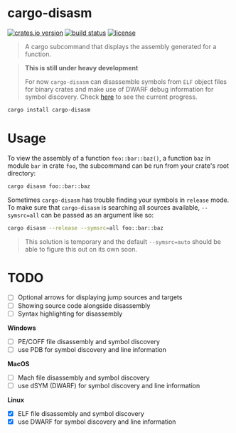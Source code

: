 cargo-disasm
============
[![crates.io version][crate-shield]][crate] [![build status][build-shield]][build-status] [![license][license-shield]][license]

> A cargo subcommand that displays the assembly generated for a function.


> **This is still under heavy development**
>
> For now `cargo-disasm` can disassemble symbols from `ELF` object files
> for binary crates and make use of DWARF debug information for symbol discovery.
> Check [here](#todo) to see the current progress.

```sh
cargo install cargo-disasm
```

# Usage

To view the assembly of a function `foo::bar::baz()`, a function `baz` in module
`bar` in crate `foo`, the subcommand can be run from your crate's root directory:
```sh
cargo disasm foo::bar::baz
```

Sometimes `cargo-disasm` has trouble finding your symbols in `release` mode. To make
sure that `cargo-disasm` is searching all sources available, `--symsrc=all` can be
passed as an argument like so:
```sh
cargo disasm --release --symsrc=all foo::bar::baz
```
> This solution is temporary and the default `--symsrc=auto` should
> be able to figure this out on its own soon.

# TODO
- [ ] Optional arrows for displaying jump sources and targets
- [ ] Showing source code alongside disassembly
- [ ] Syntax highlighting for disassembly

**Windows**  
- [ ] PE/COFF file disassembly and symbol discovery
- [ ] use PDB for symbol discovery and line information

**MacOS**  
- [ ] Mach file disassembly and symbol discovery
- [ ] use dSYM (DWARF) for symbol discovery and line information

**Linux**  
- [x] ELF file disassembly and symbol discovery
- [x] use DWARF for symbol discovery and line information

[crate]: https://crates.io/crates/cargo-disasm
[crate-shield]: https://img.shields.io/crates/v/cargo-disasm?style=flat-square
[build-shield]: https://img.shields.io/github/workflow/status/ExPixel/cargo-disasm/Test?style=flat-square
[build-status]: https://github.com/ExPixel/cargo-disasm/actions?query=workflow%3ATest
[license-shield]: https://img.shields.io/github/license/expixel/cargo-disasm?style=flat-square
[license]: https://github.com/ExPixel/cargo-disasm/blob/main/LICENSE.txt
